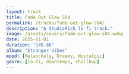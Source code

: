 ```yaml
---
layout: track
title: Fade Out Glow S04
permalink: /tracks/fade-out-glow-s04/
description: "A StudioRich lo-fi track."
image: /assets/covers/fade-out-glow-s04.webp
date: 2025-01-01
duration: "145.88"
album: "Stranger Vibes"
mood: [Melancholy, Dreamy, Nostalgic]
genre: [lo-fi, downtempo, chillhop]
---
```

